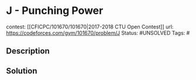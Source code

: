 # J - Punching Power

contest: [[CFICPC/101670/101670|2017-2018 CTU Open Contest]]
url: https://codeforces.com/gym/101670/problem/J
Status: #UNSOLVED
Tags: #

## Description

## Solution

